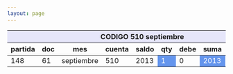 ```yaml
--- 
layout: page
--- 
```


<table>
<thead> <th style='background-color: lavender' colspan='10'> CODIGO 510	septiembre </th></thead>
<tr><th> partida </th> <th> doc </th> <th> mes </th> <th>  cuenta  </th> <th> saldo  </th> <th>   qty </th> <th> debe </th><th> suma </th>  <th> haber </th> <th> suma </th>  </tr>
<tbody>
<tr> <td> 148 </td> <td> 61</td> <td> septiembre </td> <td>  510 </td> <td> 2013</td> <td style='color: white; background-color: cornflowerblue'>  1 </td> <td> 0 </td> <td style='color: white; background-color: cornflowerblue'> 2013</td> <td> 0</td> <td style='color: white; background-color: cornflowerblue'>0  </td> </tr>
</tbody>
</table>

